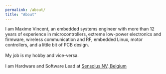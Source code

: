 ```yaml
---
permalink: /about/
title: "About"
---
```



I am Maxime Vincent, an embedded systems engineer with more than 12 years of experience in microcontrollers, extreme low-power electronics and firmware, wireless communication and RF, embedded Linux, motor controllers, and a little bit of PCB design. \
\
My job is my hobby and vice-versa. \
\
I am Hardware and Software Lead at [Sensolus NV, Belgium](https://www.sensolus.com/)

